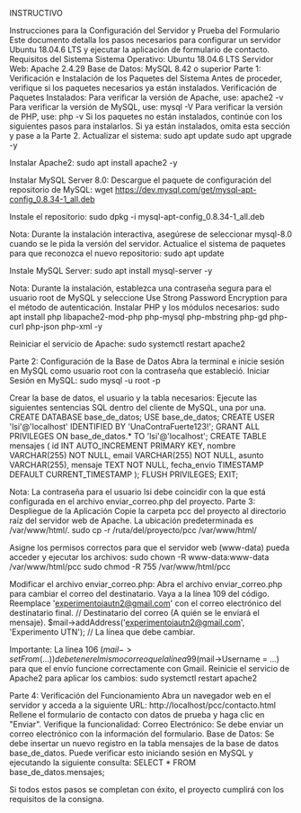 INSTRUCTIVO

Instrucciones para la Configuración del Servidor y Prueba del Formulario
Este documento detalla los pasos necesarios para configurar un servidor Ubuntu 18.04.6 LTS y ejecutar la aplicación de formulario de contacto.
Requisitos del Sistema
Sistema Operativo: Ubuntu 18.04.6 LTS
Servidor Web: Apache 2.4.29
Base de Datos: MySQL 8.42 o superior
Parte 1: Verificación e Instalación de los Paquetes del Sistema
Antes de proceder, verifique si los paquetes necesarios ya están instalados.
Verificación de Paquetes Instalados:
Para verificar la versión de Apache, use: apache2 -v
Para verificar la versión de MySQL, use: mysql -V
Para verificar la versión de PHP, use: php -v
Si los paquetes no están instalados, continúe con los siguientes pasos para instalarlos. Si ya están instalados, omita esta sección y pase a la Parte 2.
Actualizar el sistema:
sudo apt update
sudo apt upgrade -y


Instalar Apache2:
sudo apt install apache2 -y


Instalar MySQL Server 8.0:
Descargue el paquete de configuración del repositorio de MySQL:
wget https://dev.mysql.com/get/mysql-apt-config_0.8.34-1_all.deb


Instale el repositorio:
sudo dpkg -i mysql-apt-config_0.8.34-1_all.deb


Nota: Durante la instalación interactiva, asegúrese de seleccionar mysql-8.0 cuando se le pida la versión del servidor.
Actualice el sistema de paquetes para que reconozca el nuevo repositorio:
sudo apt update


Instale MySQL Server:
sudo apt install mysql-server -y


Nota: Durante la instalación, establezca una contraseña segura para el usuario root de MySQL y seleccione Use Strong Password Encryption para el método de autenticación.
Instalar PHP y los módulos necesarios:
sudo apt install php libapache2-mod-php php-mysql php-mbstring php-gd php-curl php-json php-xml -y


Reiniciar el servicio de Apache:
sudo systemctl restart apache2


Parte 2: Configuración de la Base de Datos
Abra la terminal e inicie sesión en MySQL como usuario root con la contraseña que estableció.
Iniciar Sesión en MySQL:
sudo mysql -u root -p


Crear la base de datos, el usuario y la tabla necesarios:
Ejecute las siguientes sentencias SQL dentro del cliente de MySQL, una por una.
CREATE DATABASE base_de_datos;
USE base_de_datos;
CREATE USER 'lsi'@'localhost' IDENTIFIED BY 'UnaContraFuerte123!';
GRANT ALL PRIVILEGES ON base_de_datos.* TO 'lsi'@'localhost';
CREATE TABLE mensajes (
    id INT AUTO_INCREMENT PRIMARY KEY,
    nombre VARCHAR(255) NOT NULL,
    email VARCHAR(255) NOT NULL,
    asunto VARCHAR(255),
    mensaje TEXT NOT NULL,
    fecha_envio TIMESTAMP DEFAULT CURRENT_TIMESTAMP
);
FLUSH PRIVILEGES;
EXIT;


Nota: La contraseña para el usuario lsi debe coincidir con la que está configurada en el archivo enviar_correo.php del proyecto.
Parte 3: Despliegue de la Aplicación
Copie la carpeta pcc del proyecto al directorio raíz del servidor web de Apache. La ubicación predeterminada es /var/www/html/.
sudo cp -r /ruta/del/proyecto/pcc /var/www/html/


Asigne los permisos correctos para que el servidor web (www-data) pueda acceder y ejecutar los archivos:
sudo chown -R www-data:www-data /var/www/html/pcc
sudo chmod -R 755 /var/www/html/pcc


Modificar el archivo enviar_correo.php:
Abra el archivo enviar_correo.php para cambiar el correo del destinatario.
Vaya a la línea 109 del código.
Reemplace 'experimentoiautn2@gmail.com' con el correo electrónico del destinatario final.
// Destinatario del correo (A quién se le enviará el mensaje).
$mail->addAddress('experimentoiautn2@gmail.com', 'Experimento UTN'); // La línea que debe cambiar.


Importante: La línea 106 ($mail->setFrom(...)) debe tener el mismo correo que la línea 99 ($mail->Username = ...) para que el envío funcione correctamente con Gmail.
Reinicie el servicio de Apache2 para aplicar los cambios:
sudo systemctl restart apache2


Parte 4: Verificación del Funcionamiento
Abra un navegador web en el servidor y acceda a la siguiente URL:
http://localhost/pcc/contacto.html
Rellene el formulario de contacto con datos de prueba y haga clic en "Enviar".
Verifique la funcionalidad:
Correo Electrónico: Se debe enviar un correo electrónico con la información del formulario.
Base de Datos: Se debe insertar un nuevo registro en la tabla mensajes de la base de datos base_de_datos. Puede verificar esto iniciando sesión en MySQL y ejecutando la siguiente consulta:
SELECT * FROM base_de_datos.mensajes;


Si todos estos pasos se completan con éxito, el proyecto cumplirá con los requisitos de la consigna.
